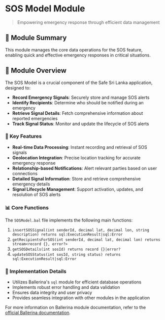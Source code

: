 # SOS Model Module

> Empowering emergency response through efficient data management

## 🚨 Module Summary

This module manages the core data operations for the SOS feature, enabling quick and effective emergency responses in critical situations.

## 🌟 Module Overview

The SOS Model is a crucial component of the Safe Sri Lanka application, designed to:

- **Record Emergency Signals**: Securely store and manage SOS alerts
- **Identify Recipients**: Determine who should be notified during an emergency
- **Retrieve Signal Details**: Fetch comprehensive information about reported emergencies
- **Track Signal Status**: Monitor and update the lifecycle of SOS alerts

### 🔑 Key Features

- **Real-time Data Processing**: Instant recording and retrieval of SOS signals
- **Geolocation Integration**: Precise location tracking for accurate emergency response
- **Relationship-based Notifications**: Alert relevant parties based on user connections
- **Detailed Signal Information**: Store and retrieve comprehensive emergency details
- **Signal Lifecycle Management**: Support activation, updates, and resolution of SOS alerts

### 📊 Core Functions

The `SOSModel.bal` file implements the following main functions:

1. `insertSOSSignal(int senderId, decimal lat, decimal lon, string description) returns sql:ExecutionResult|sql:Error`
2. `getRecipientsForSOS(int senderId, decimal lat, decimal lon) returns stream<record {}, error?>`
3. `getSOSDetails(int sosId) returns record {}|error?`
4. `updateSOSStatus(int sosId, string status) returns sql:ExecutionResult|sql:Error`

### 🔧 Implementation Details

- Utilizes Ballerina's `sql` module for efficient database operations
- Implements robust error handling and data validation
- Ensures data integrity and user privacy
- Provides seamless integration with other modules in the application

For more information on Ballerina module documentation, refer to the [official Ballerina documentation](https://lib.ballerina.io/ballerina/io/latest).

